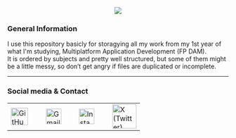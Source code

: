 <p align="center">
  <img src="https://capsule-render.vercel.app/api?type=waving&height=280&color=0:B43A4E,50:FD1D1D,100:FCB045&text=1ºDAM%20Archives📕&fontAlign=50&reversal=false&textBg=false&desc=Yust%20the%20files%20of%20my%20studies%20year&descAlign=55&descAlignY=61&fontAlignY=42&fontColor=0D1117" />
</p>

### General Information

I use this repository basicly for storagying all my work from my 1st year of what I'm studying, Multiplatform Application Development (FP DAM).  
It is ordered by subjects and pretty well structured, but some of them might be a little messy, so don’t get angry if files are duplicated or incomplete.

---

### Social media & Contact

<table border="0" role="presentation" cellspacing="0" cellpadding="0">
  <tr>
    <td valign="middle" height="40">
      <a href="https://github.com/Amaado" target="_blank" style="text-decoration:none;">
        <img width="39" src="https://icones.pro/wp-content/uploads/2021/06/icone-github-violet.png" alt="GitHub"/>
      </a>
    </td>
    <td>&nbsp;&nbsp;</td>
    <td valign="middle" height="40">
      <a href="https://mail.google.com/mail/?view=cm&to=andresamadocibreiro22@gmail.com" target="_blank" style="text-decoration:none;">
        <img width="35" src="https://upload.wikimedia.org/wikipedia/commons/thumb/e/e4/Antu_gmail.svg/640px-Antu_gmail.svg.png" alt="Gmail"/>
      </a>
    </td>
    <td>&nbsp;&nbsp;</td>
    <td valign="middle" height="40">
      <a href="https://www.instagram.com/amaado_/" target="_blank" style="text-decoration:none;">
        <img width="35" src="https://upload.wikimedia.org/wikipedia/commons/9/95/Instagram_logo_2022.svg" alt="Instagram"/>
      </a>
    </td>
    <td>&nbsp;&nbsp;</td>
    <td valign="middle" height="55">
      <a href="https://x.com/amaado__" target="_blank" style="text-decoration:none;">
        <img width="55" src="https://images.freeimages.com/image/large-previews/4d8/x-twitter-light-blue-logo-5694248.png?fmt=webp&h=350" alt="X (Twitter)"/>
      </a>
    </td>
  </tr>
</table>
